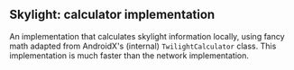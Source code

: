 ## Skylight: calculator implementation

An implementation that calculates skylight information locally, using fancy math adapted from AndroidX's (internal)
`TwilightCalculator` class. This implementation is much faster than the network implementation.
